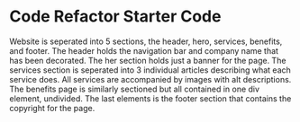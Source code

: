 # Code Refactor Starter Code
Website is seperated into 5 sections, the header, hero, services, benefits, and footer. The header holds the navigation bar and company name that has been decorated. The her section holds just a banner for the page. The services section is seperated into 3 individual articles describing what each service does. All services are accompanied by images with alt descriptions. The benefits page is similarly sectioned but all contained in one div element, undivided. The last elements is the footer section that contains the copyright for the page.